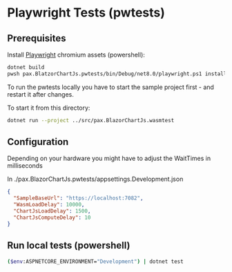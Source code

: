 # Playwright Tests (pwtests)

## Prerequisites

Install [Playwright](https://playwright.dev/dotnet/docs/intro) chromium assets (powershell):
```sh
dotnet build
pwsh pax.BlatzorChartJs.pwtests/bin/Debug/net8.0/playwright.ps1 install
```

To run the pwtests locally you have to start the sample project first - and restart it after changes.

To start it from this directory:
```sh
dotnet run --project ../src/pax.BlazorChartJs.wasmtest
```

## Configuration
Depending on your hardware you might have to adjust the WaitTimes in milliseconds

In ./pax.BlazorChartJs.pwtests/appsettings.Development.json
```json
{
  "SampleBaseUrl": "https://localhost:7082",
  "WasmLoadDelay": 10000,
  "ChartJsLoadDelay": 1500,
  "ChartJsComputeDelay": 10
}
```

## Run local tests (powershell)
```sh
($env:ASPNETCORE_ENVIRONMENT="Development") | dotnet test
```